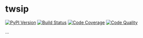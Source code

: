 # twsip

[![PyPI Version][pypi-image]][pypi-url]
[![Build Status][build-image]][build-url]
[![Code Coverage][coverage-image]][coverage-url]
[![Code Quality][quality-image]][quality-url]

...

<!-- Badges -->

[pypi-image]: https://img.shields.io/pypi/v/twisp
[pypi-url]: https://pypi.org/project/twisp/
[build-image]: https://github.com/nalgeon/twisp-py/actions/workflows/build.yml/badge.svg
[build-url]: https://github.com/nalgeon/twisp-py/actions/workflows/build.yml
[coverage-image]: https://codecov.io/gh/nalgeon/twisp-py/branch/main/graph/badge.svg
[coverage-url]: https://codecov.io/gh/nalgeon/twisp-py
[quality-image]: https://api.codeclimate.com/v1/badges/3130fa0ba3b7993fbf0a/maintainability
[quality-url]: https://codeclimate.com/github/nalgeon/twisp-py
